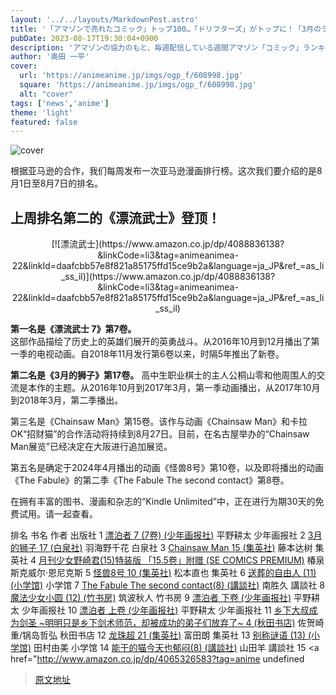```yaml
---
layout: '../../layouts/MarkdownPost.astro'
title: '「アマゾンで売れたコミック」トップ100…「ドリフターズ」がトップに！「3月のライオン」も上位に【8月1週】'
pubDate: 2023-08-17T19:30:04+0900
description: 'アマゾンの協力のもと、毎週配信している週間アマゾン「コミック」ランキング。今回お届けするのは、8月1日～8月7日のランキングだ。'
author: '奥田 一平'
cover:
  url: 'https://animeanime.jp/imgs/ogp_f/608998.jpg'
  square: 'https://animeanime.jp/imgs/ogp_f/608998.jpg'
  alt: "cover"
tags: ['news','anime']
theme: 'light'
featured: false
---
```


![cover](https://animeanime.jp/imgs/ogp_f/608998.jpg)

<p>根据亚马逊的合作，我们每周发布一次亚马逊漫画排行榜。这次我们要介绍的是8月1日至8月7日的排名。</p><h2>上周排名第二的《<b>漂流武士</b>》登顶！</h2><center>[![漂流武士](https://www.amazon.co.jp/dp/4088836138?&linkCode=li3&tag=animeanimea-22&linkId=daafcbb57e8f821a85175ffd15ce9b2a&language=ja_JP&ref_=as_li_ss_il)](https://www.amazon.co.jp/dp/4088836138?&linkCode=li3&tag=animeanimea-22&linkId=daafcbb57e8f821a85175ffd15ce9b2a&language=ja_JP&ref_=as_li_ss_il)</center><p><b>第一名是《<span class="underline">漂流武士 7</span>》第7卷。</b><br>这部作品描绘了历史上的英雄们展开的英勇战斗。从2016年10月到12月播出了第一季的电视动画。自2018年11月发行第6卷以来，时隔5年推出了新卷。</p><p><b>第二名是《<span class="underline">3月的狮子</span>》第17卷。</b>
高中生职业棋士的主人公桐山零和他周围人的交流是本作的主题。从2016年10月到2017年3月，第一季动画播出，从2017年10月到2018年3月，第二季播出。

第三名是《<span class="underline">Chainsaw Man</span>》第15卷。该作与动画《Chainsaw Man》和卡拉OK“招财猫”的合作活动将持续到8月27日。目前，在名古屋举办的“Chainsaw Man展览”已经决定在大阪进行追加展览。

第五名是确定于2024年4月播出的动画《怪兽8号》第10卷，以及即将播出的动画《The Fabule》的第二季《The Fabule The second contact》第8卷。

在拥有丰富的图书、漫画和杂志的“Kindle Unlimited”中，正在进行为期30天的免费试用。请一起查看。

排名	书名	作者	出版社
1	<a href="http://www.amazon.co.jp/dp/4785974974?tag=animeanimea-22" target="new">漂泊者 7 (7卷) (少年画报社)</a>	平野耕太	少年画报社
2	<a href="http://www.amazon.co.jp/dp/4592160274?tag=animeanimea-22" target="new">3月的狮子 17 (白泉社)</a>	羽海野千花	白泉社
3	<a href="http://www.amazon.co.jp/dp/4088835980?tag=animeanimea-22" target="new">Chainsaw Man 15 (集英社)</a>	藤本达树	集英社
4	<a href="http://www.amazon.co.jp/dp/4757587260?tag=animeanimea-22" target="new">月刊少女野崎君(15)特装版 「15.5卷」附赠 (SE COMICS PREMIUM)</a>	椿泉	斯克威尔·恩尼克斯
5	<a href="http://www.amazon.co.jp/dp/4088836138?tag=animeanimea-22" target="new">怪兽8号 10 (集英社)</a>	松本直也	集英社
6	<a href="http://www.amazon.co.jp/dp/4098527693?tag=animeanimea-22" target="new">送葬的自由人 (11) (小学馆)</a>		小学馆
7	<a href="http://www.amazon.co.jp/dp/4065326575?tag=animeanimea-22" target="new">The Fabule The second contact(8) (講談社)</a>	南胜久	講談社
8	<a href="http://www.amazon.co.jp/dp/4801981089?tag=animeanimea-22" target="new">魔法少女小圆 (12) (竹书房)</a>	筑波秋人	竹书房
9	<a href="http://www.amazon.co.jp/dp/4785974966?tag=animeanimea-22" target="new">漂泊者 下卷 (少年画报社)</a>	平野耕太	少年画报社
10	<a href="http://www.amazon.co.jp/dp/4785974958?tag=animeanimea-22" target="new">漂泊者 上卷 (少年画报社)</a>	平野耕太	少年画报社
11	<a href="http://www.amazon.co.jp/dp/4253306942?tag=animeanimea-22" target="new">乡下大叔成为剑圣 ~明明只是乡下剑术师范，却被成功的弟子们放弃了~ 4 (秋田书店)</a>	佐贺崎重/锅岛哲弘	秋田书店
12	<a href="http://www.amazon.co.jp/dp/4088836014?tag=animeanimea-22" target="new">龙珠超 21 (集英社)</a>	富田朗	集英社
13	<a href="http://www.amazon.co.jp/dp/4098722143?tag=animeanimea-22" target="new">别称谜语 (13) (小学馆)</a>	田村由美	小学馆
14	<a href="http://www.amazon.co.jp/dp/4065325285?tag=animeanimea-22" target="new">能干的猫今天也郁闷(8) (講談社)</a>	山田羊	講談社
15	<a href="http://www.amazon.co.jp/dp/4065326583?tag=anime
undefined

>[原文地址](https://animeanime.jp/article/2023/08/17/79332.html)  